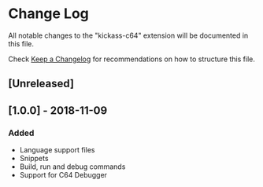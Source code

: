 # Change Log

All notable changes to the "kickass-c64" extension will be documented in this file.

Check [Keep a Changelog](http://keepachangelog.com/) for recommendations on how to structure this file.

## [Unreleased]

## [1.0.0] - 2018-11-09

### Added

- Language support files
- Snippets
- Build, run and debug commands
- Support for C64 Debugger
